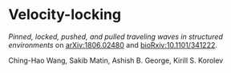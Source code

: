 # Velocity-locking


*Pinned, locked, pushed, and pulled traveling waves in structured environments*  on [arXiv:1806.02480](https://arxiv.org/abs/1806.02480) and [bioRxiv:10.1101/341222](https://doi.org/10.1101/341222).

Ching-Hao Wang, Sakib Matin, Ashish B. George, Kirill S. Korolev

